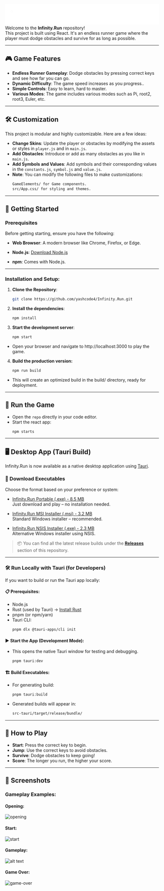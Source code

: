 
![logo_text](src/images/logo_text.png)
Welcome to the **Infinity.Run** repository!    
This project is built using React. It's an endless runner game where the player must dodge obstacles and survive for as long as possible.

---

## 🎮 Game Features

- **Endless Runner Gameplay**: Dodge obstacles by pressing correct keys and see how far you can go.
- **Dynamic Difficulty**: The game speed increases as you progress..
- **Simple Controls**: Easy to learn, hard to master.
- **Various Modes**: The game includes various modes such as Pi, root2, root3, Euler, etc.

---

## 🛠️ Customization
This project is modular and highly customizable. Here are a few ideas:

- **Change Skins**: Update the player or obstacles by modifying the assets or styles in `player.js` and in `main.js`.
- **Add Obstacles**: Introduce or add as many obstacles as you like in `main.js`.
- **Add Symbols and Values**: Add symbols and their corresponding values in the `constants.js`, `symbol.js` and `value.js`.
- **Note**: You can modify the following files to make customizations:
    ``` bash
    GameElements/ for Game components.
    src/App.css/ for styling and themes.
---

## 🚀 Getting Started

### Prerequisites

Before getting starting, ensure you have the following:

- **Web Browser**: A modern browser like Chrome, Firefox, or Edge.

- **Node.js**: [Download Node.js](https://nodejs.org/)
- **npm**: Comes with Node.js.

---

### Installation and Setup:

1. **Clone the Repository**:
   ```bash
   git clone https://github.com/yashcode4/Infinity.Run.git

2. **Install the dependencies**:
   ```bash
   npm install

3. **Start the development server**:
    ```bash
    npm start

- Open your browser and navigate to http://localhost:3000 to play the game.

4. **Build the production version:**
    ```bash
    npm run build

- This will create an optimized build in the build/ directory, ready for deployment.

---

## 🚀 Run the Game

- Open the `repo` directly in your code editor.
- Start the react app:
  ```bash
  npm starts

---

## 🖥️ Desktop App (Tauri Build)

Infinity.Run is now available as a native desktop application using [Tauri](https://tauri.app/).

### 🔽 Download Executables

Choose the format based on your preference or system:

- [Infinity.Run Portable (.exe) - 8.5 MB](https://github.com/yashcode4/Infinity.Run/releases/download/v1.3.0/InfinityDotRun_Portable.exe)  
  Just download and play – no installation needed.

- [Infinity.Run MSI Installer (.msi) - 3.2 MB](https://github.com/yashcode4/Infinity.Run/releases/download/v1.3.0/InfinityDotRun_Installer_MSI.msi)  
  Standard Windows installer – recommended.

- [Infinity.Run NSIS Installer (.exe) - 2.3 MB](https://github.com/yashcode4/Infinity.Run/releases/download/v1.3.0/InfinityDotRun_Installer_NSIS.exe)  
  Alternative Windows installer using NSIS.

> 📦 You can find all the latest release builds under the **[Releases](https://github.com/yashcode4/Infinity.Run/releases)** section of this repository.

---

### 🛠️ Run Locally with Tauri (for Developers)

If you want to build or run the Tauri app locally:

#### 📋 Prerequisites:
- Node.js
- Rust (used by Tauri) → [Install Rust](https://www.rust-lang.org/tools/install)
- pnpm (or npm/yarn)
- Tauri CLI:
  ```bash
  pnpm dlx @tauri-apps/cli init

#### ▶️ Start the App (Development Mode):
- This opens the native Tauri window for testing and debugging.
   ```bash
   pnpm tauri:dev

#### 🏗️ Build Executables:
- For generating build:
  ```bash
  pnpm tauri:build

- Generated builds will appear in:
  ```bash
  src-tauri/target/release/bundle/

---

## 📜 How to Play
- **Start**: Press the correct key to begin.
- **Jump**: Use the correct keys to avoid obstacles.
- **Survive**: Dodge obstacles to keep going!
- **Score**: The longer you run, the higher your score.

---
## 🌟 Screenshots
### Gameplay Examples:
#### Opening:
![opening](src/images/screenshots/Opening.png)
#### Start:
![start](src/images/screenshots/Start.png)
#### Gameplay:
![alt text](src/images/screenshots/Gameplay.png)
#### Game Over:
![game-over](src/images/screenshots/GameOver.png)

